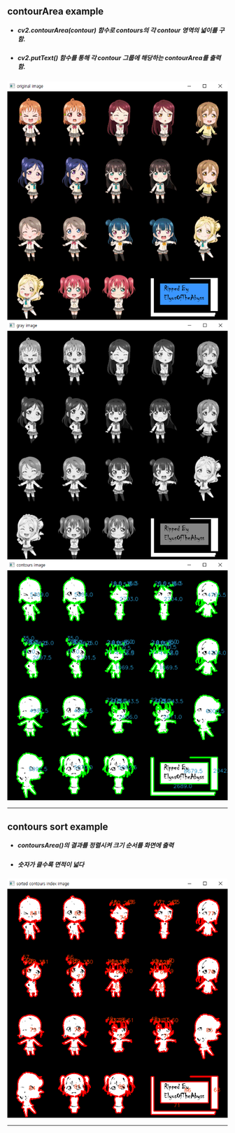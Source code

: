 ## contourArea example
+ ##### cv2.contourArea(contour) 함수로 contours의 각 contour 영역의 넓이를 구함.
+ ##### cv2.putText() 함수를 통해 각 contour 그룹에 해당하는 contourArea를 출력함.
![Origin lovelive](./Images/origin_love_live.PNG)
![Gray lovelive](./Images/gray_love_live.PNG)
![ContourArea lovelive](./Images/contourArea_love_live.PNG)
- - -
## contours sort example
+ ##### contoursArea()의 결과를 정렬시켜 크기 순서를 화면에 출력
+ ##### 숫자가 클수록 면적이 넓다
![Contours Sort lovelive](./Images/contour_sort_love_live.PNG)
- - -
